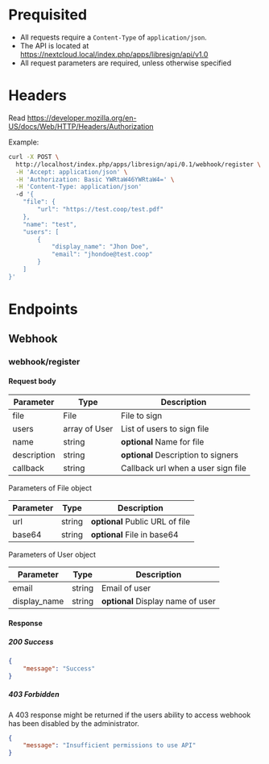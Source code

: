 # Prequisited

- All requests require a `Content-Type` of `application/json`.
- The API is located at https://nextcloud.local/index.php/apps/libresign/api/v1.0
- All request parameters are required, unless otherwise specified

# Headers

Read https://developer.mozilla.org/en-US/docs/Web/HTTP/Headers/Authorization

Example:

```bash
curl -X POST \
  http://localhost/index.php/apps/libresign/api/0.1/webhook/register \
  -H 'Accept: application/json' \
  -H 'Authorization: Basic YWRtaW46YWRtaW4=' \
  -H 'Content-Type: application/json'
  -d '{
	"file": {
		"url": "https://test.coop/test.pdf"
	},
	"name": "test",
	"users": [
		{
			"display_name": "Jhon Doe",
			"email": "jhondoe@test.coop"
		}
	]
}'
```

# Endpoints

## Webhook

### webhook/register

#### Request body

| Parameter   | Type          | Description                         |
| ----------- | ------------- | ----------------------------------- |
| file        | File          | File to sign                        |
| users       | array of User | List of users to sign file          |
| name        | string        | **optional** Name for file          |
| description | string        | **optional** Description to signers |
| callback    | string        | Callback url when a user sign file  |

Parameters of File object

| Parameter | Type   | Description                     |
| --------- | ------ | ------------------------------- |
| url       | string | **optional** Public URL of file |
| base64    | string | **optional** File in base64     |

Parameters of User object

| Parameter   | Type   | Description                       |
| ----------- | ------ | --------------------------------- |
| email       | string | Email of user                     |
| display_name | string | **optional** Display name of user |

#### Response

##### 200 Success

```json
{
    "message": "Success"
}
```

##### 403 Forbidden

A 403 response might be returned if the users ability to access webhook has been disabled by the administrator.

```json
{
    "message": "Insufficient permissions to use API"
}
```
